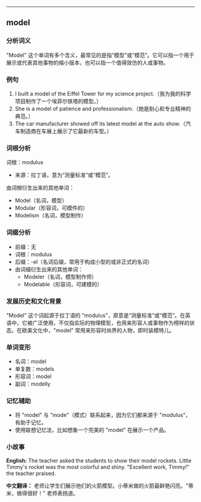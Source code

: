 
---------------
## model
### 分析词义
"Model" 这个单词有多个含义，最常见的是指“模型”或“模范”。它可以指一个用于展示或代表其他事物的缩小版本，也可以指一个值得效仿的人或事物。

### 例句
1. I built a model of the Eiffel Tower for my science project.（我为我的科学项目制作了一个埃菲尔铁塔的模型。）
2. She is a model of patience and professionalism.（她是耐心和专业精神的典范。）
3. The car manufacturer showed off its latest model at the auto show.（汽车制造商在车展上展示了它最新的车型。）

### 词根分析
词根：modulus
- 来源：拉丁语，意为“测量标准”或“模范”。

由词根衍生出来的其他单词：
- Model（名词，模型）
- Modular（形容词，可模件的）
- Modelism（名词，模型制作）

### 词缀分析
- 前缀：无
- 词根：modulus
- 后缀：-el（名词后缀，常用于构成小型的或非正式的名词）
- 由词缀衍生出来的其他单词：
  - Modeler（名词，模型制作师）
  - Modelable（形容词，可建模的）

### 发展历史和文化背景
"Model" 这个词起源于拉丁语的 "modulus"，原意是“测量标准”或“模范”。在英语中，它被广泛使用，不仅指实际的物理模型，也用来形容人或事物作为榜样的状态。在欧美文化中，"model" 常用来形容时尚界的人物，即时装模特儿。

### 单词变形
- 名词：model
- 单复数：models
- 形容词：model
- 副词：modelly

### 记忆辅助
- 将 "model" 与 "mode"（模式）联系起来，因为它们都来源于 "modulus"，有助于记忆。
- 使用联想记忆法，比如想象一个完美的 "model" 在展示一个产品。

### 小故事
**English:**
The teacher asked the students to show their model rockets. Little Timmy's rocket was the most colorful and shiny. "Excellent work, Timmy!" the teacher praised.

**中文翻译：**
老师让学生们展示他们的火箭模型。小蒂米做的火箭最鲜艳闪亮。"蒂米，做得很好！" 老师表扬道。

